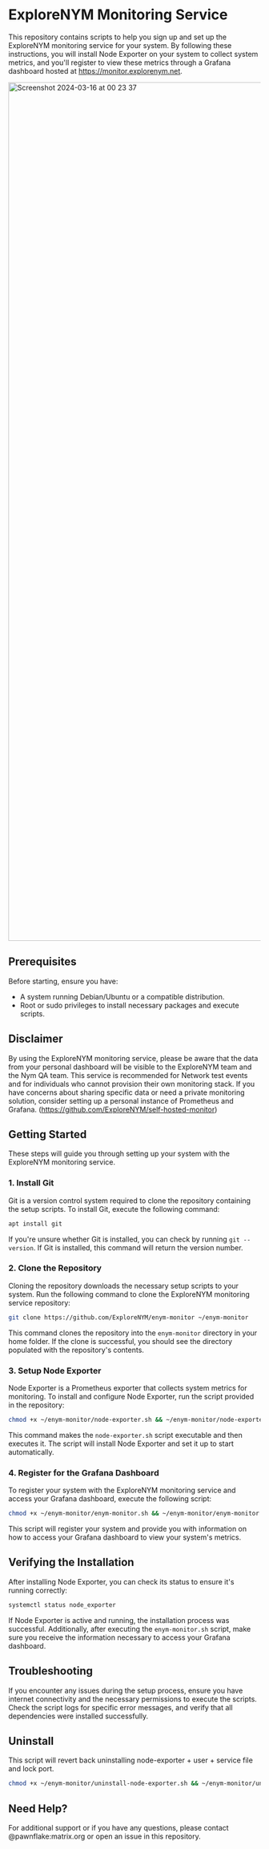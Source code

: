# ExploreNYM Monitoring Service

This repository contains scripts to help you sign up and set up the ExploreNYM monitoring service for your system. By following these instructions, you will install Node Exporter on your system to collect system metrics, and you'll register to view these metrics through a Grafana dashboard hosted at https://monitor.explorenym.net.

<img width="1714" alt="Screenshot 2024-03-16 at 00 23 37" src="https://github.com/ExploreNYM/self-hosted-monitor/assets/60665157/79a0f735-f3ce-4e52-b25c-9c0b7867ba7b">

## Prerequisites

Before starting, ensure you have:

- A system running Debian/Ubuntu or a compatible distribution.
- Root or sudo privileges to install necessary packages and execute scripts.

## Disclaimer

By using the ExploreNYM monitoring service, please be aware that the data from your personal dashboard will be visible to the ExploreNYM team and the Nym QA team. This service is recommended for Network test events and for individuals who cannot provision their own monitoring stack. If you have concerns about sharing specific data or need a private monitoring solution, consider setting up a personal instance of Prometheus and Grafana. (https://github.com/ExploreNYM/self-hosted-monitor)

## Getting Started

These steps will guide you through setting up your system with the ExploreNYM monitoring service.

### 1. Install Git

Git is a version control system required to clone the repository containing the setup scripts. To install Git, execute the following command:

```sh
apt install git
```

If you're unsure whether Git is installed, you can check by running `git --version`. If Git is installed, this command will return the version number.

### 2. Clone the Repository

Cloning the repository downloads the necessary setup scripts to your system. Run the following command to clone the ExploreNYM monitoring service repository:

```sh
git clone https://github.com/ExploreNYM/enym-monitor ~/enym-monitor
```

This command clones the repository into the `enym-monitor` directory in your home folder. If the clone is successful, you should see the directory populated with the repository's contents.

### 3. Setup Node Exporter

Node Exporter is a Prometheus exporter that collects system metrics for monitoring. To install and configure Node Exporter, run the script provided in the repository:

```sh
chmod +x ~/enym-monitor/node-exporter.sh && ~/enym-monitor/node-exporter.sh
```

This command makes the `node-exporter.sh` script executable and then executes it. The script will install Node Exporter and set it up to start automatically.

### 4. Register for the Grafana Dashboard

To register your system with the ExploreNYM monitoring service and access your Grafana dashboard, execute the following script:

```sh
chmod +x ~/enym-monitor/enym-monitor.sh && ~/enym-monitor/enym-monitor.sh
```

This script will register your system and provide you with information on how to access your Grafana dashboard to view your system's metrics.

## Verifying the Installation

After installing Node Exporter, you can check its status to ensure it's running correctly:

```sh
systemctl status node_exporter
```

If Node Exporter is active and running, the installation process was successful. Additionally, after executing the `enym-monitor.sh` script, make sure you receive the information necessary to access your Grafana dashboard.

## Troubleshooting

If you encounter any issues during the setup process, ensure you have internet connectivity and the necessary permissions to execute the scripts. Check the script logs for specific error messages, and verify that all dependencies were installed successfully.

## Uninstall
This script will revert back uninstalling node-exporter + user + service file and lock port.

```sh
chmod +x ~/enym-monitor/uninstall-node-exporter.sh && ~/enym-monitor/unistall-node-exporter.sh
```


## Need Help?

For additional support or if you have any questions, please contact @pawnflake:matrix.org or open an issue in this repository.